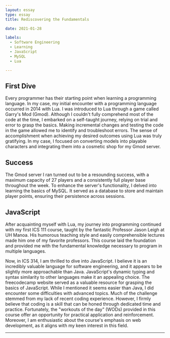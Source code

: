 ```yaml
---
layout: essay
type: essay
title: Rediscovering the Fundamentals

date: 2021-01-28

labels:
  - Software Engineering
  - Learning
  - JavaScript
  - MySQL
  - Lua

---
```


## First Dive

Every programmer has their starting point when learning a programming language. In my case, my initial encounter with a programming language occurred in 2014 with Lua. I was introduced to Lua through a game called Garry's Mod (Gmod). Although I couldn't fully comprehend most of the code at the time, I embarked on a self-taught journey, relying on trial and error to grasp the basics. Making incremental changes and testing the code in the game allowed me to identify and troubleshoot errors. The sense of accomplishment when achieving my desired outcomes using Lua was truly gratifying. In my case, I focused on converting models into playable characters and integrating them into a cosmetic shop for my Gmod server.

## Success

The Gmod server I ran turned out to be a resounding success, with a maximum capacity of 27 players and a consistently full player base throughout the week. To enhance the server's functionality, I delved into learning the basics of MySQL. It served as a database to store and maintain player points, ensuring their persistence across sessions.

## JavaScript

After acquainting myself with Lua, my journey into programming continued with my first ICS 111 course, taught by the fantastic Professor Jason Leigh at UH Manoa. His humorous teaching style and easily comprehensible lectures made him one of my favorite professors. This course laid the foundation and provided me with the fundamental knowledge necessary to program in multiple languages.

Now, in ICS 314, I am thrilled to dive into JavaScript. I believe it is an incredibly valuable language for software engineering, and it appears to be slightly more approachable than Java. JavaScript's dynamic typing and syntax similarity to other languages make it an appealing choice. The freecodecamp website served as a valuable resource for grasping the basics of JavaScript. While I mentioned it seems easier than Java, I did encounter some difficulties with advanced topics. Much of the challenge stemmed from my lack of recent coding experience. However, I firmly believe that coding is a skill that can be honed through dedicated time and practice. Fortunately, the "workouts of the day" (WODs) provided in this course offer an opportunity for practical application and reinforcement. Moreover, I am enthusiastic about the course's emphasis on web development, as it aligns with my keen interest in this field.

---
